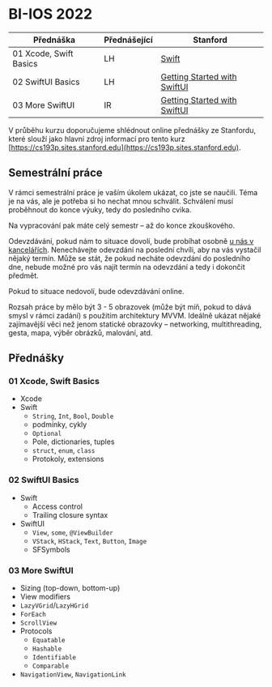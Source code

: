 # BI-IOS 2022

| Přednáška | Přednášející | Stanford |
| --------- | -------- | -------- |
| 01 Xcode, Swift Basics | LH | [Swift](https://cs193p.sites.stanford.edu/sites/g/files/sbiybj16636/files/media/file/reading_1.pdf) |
| 02 SwiftUI Basics | LH | [Getting Started with SwiftUI](https://www.youtube.com/watch?v=bqu6BquVi2M) |
| 03 More SwiftUI | IR | [Getting Started with SwiftUI](https://www.youtube.com/watch?v=bqu6BquVi2M) |

V průběhu kurzu doporučujeme shlédnout online přednášky ze Stanfordu, které slouží jako hlavní zdroj informací pro tento kurz [https://cs193p.sites.stanford.edu](https://cs193p.sites.stanford.edu).

## Semestrální práce

V rámci semestrální práce je vaším úkolem ukázat, co jste se naučili. Téma je na vás, ale je potřeba si ho nechat mnou schválit. Schválení musí proběhnout do konce výuky, tedy do posledního cvika.

Na vypracování pak máte celý semestr – až do konce zkouškového.

Odevzdávání, pokud nám to situace dovolí, bude probíhat osobně [u nás v kancelářích](https://mapy.cz/zakladni?source=firm&id=12749992&ds=1&x=14.3907423&y=50.0997880&z=17). Nenechávejte odevzdání na poslední chvíli, aby na vás vystačil nějaký termín. Může se stát, že pokud necháte odevzdání do posledního dne, nebude možné pro vás najít termín na odevzdání a tedy i dokončit předmět.

Pokud to situace nedovolí, bude odevzdávání online.

Rozsah práce by mělo být 3 - 5 obrazovek (může být míň, pokud to dává smysl v rámci zadání) s použitím architektury MVVM. Ideálně ukázat nějaké zajímavější věci než jenom statické obrazovky – networking, multithreading, gesta, mapa, výběr obrázků, malování, atd.

## Přednášky

### 01 Xcode, Swift Basics
* Xcode
* Swift
  * `String`, `Int`, `Bool`, `Double`
  * podmínky, cykly
  * `Optional`
  * Pole, dictionaries, tuples
  * `struct`, `enum`, `class`
  * Protokoly, extensions 

### 02 SwiftUI Basics
* Swift
  * Access control
  * Trailing closure syntax
* SwiftUI
  * `View`, `some`, `@ViewBuilder`
  * `VStack`, `HStack`, `Text`, `Button`, `Image`
  * SFSymbols

### 03 More SwiftUI
* Sizing (top-down, bottom-up)
* View modifiers
* `LazyVGrid`/`LazyHGrid`
* `ForEach`
* `ScrollView`
* Protocols
  * `Equatable`
  * `Hashable`
  * `Identifiable`
  * `Comparable`
* `NavigationView`, `NavigationLink`